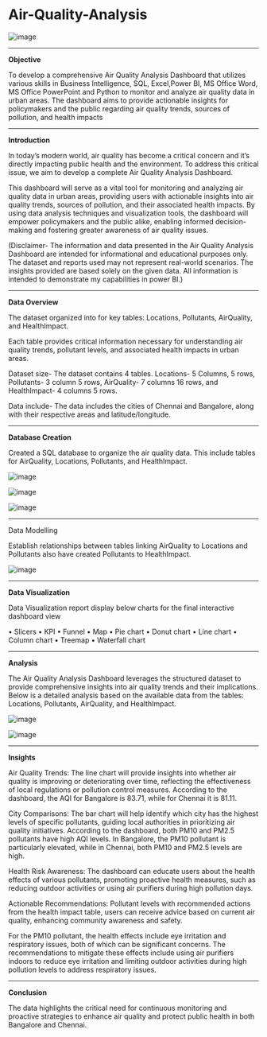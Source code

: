 # Air-Quality-Analysis


![image](https://github.com/user-attachments/assets/8baa736e-6c3c-4245-b758-3f3c230e3a8f)

---

**Objective**

To develop a comprehensive Air Quality Analysis Dashboard that utilizes various skills in Business Intelligence, SQL, Excel,Power BI, MS Office Word, MS Office PowerPoint and Python to monitor and analyze air quality data in urban areas. The dashboard aims to provide actionable insights for policymakers and the public regarding air quality trends, sources of pollution, and health impacts

---

**Introduction**

In today’s modern world, air quality has become a critical concern and it’s directly impacting public health and the environment. To address this critical issue, we aim to develop a complete Air Quality Analysis Dashboard. 

This dashboard will serve as a vital tool for monitoring and analyzing air quality data in urban areas, providing users with actionable insights into air quality trends, sources of pollution, and their associated health impacts. By using data analysis techniques and visualization tools, the dashboard will empower policymakers and the public alike, enabling informed decision-making and fostering greater awareness of air quality issues.

(Disclaimer- The information and data presented in the Air Quality Analysis Dashboard are intended for informational and educational purposes only. The dataset and reports used may not represent real-world scenarios. The insights provided are based solely on the given data. All information is intended to demonstrate my capabilities in power BI.)

---
**Data Overview**

The dataset organized into for key tables: Locations, Pollutants, AirQuality, and HealthImpact.

Each table provides critical information necessary for understanding air quality trends, pollutant levels, and associated health impacts in urban areas.

Dataset size- The dataset contains 4 tables. Locations- 5 Columns, 5 rows, Pollutants- 3 column 5 rows, AirQuality- 7 columns 16 rows, and HealthImpact- 4 columns 5 rows.

Data include- The data includes the cities of Chennai and Bangalore, along with their respective areas and latitude/longitude.

---
**Database Creation**

Created a SQL database to organize the air quality data. This include tables for AirQuality, Locations, Pollutants, and HealthImpact.

![image](https://github.com/user-attachments/assets/84a9395e-bf63-490a-a731-6811669a436f)

![image](https://github.com/user-attachments/assets/113109ee-b8a9-4067-ac1f-74648bdf0efe)

![image](https://github.com/user-attachments/assets/4275c169-fad4-47a7-9a8f-049fda915a75)

---

Data Modelling 

Establish relationships between tables linking AirQuality to Locations and Pollutants also have created Pollutants to HealthImpact.

![image](https://github.com/user-attachments/assets/c57c523b-f53b-4022-9ac8-61f05dd60fe6)

---

**Data Visualization**

Data Visualization report display below charts for the final interactive dashboard view

•	Slicers
•	KPI
•	Funnel
•	Map
•	Pie chart
•	Donut chart
•	Line chart
•	Column chart
•	Treemap
•	Waterfall chart

---

**Analysis**

The Air Quality Analysis Dashboard leverages the structured dataset to provide comprehensive insights into air quality trends and their implications. Below is a detailed analysis based on the available data from the tables: Locations, Pollutants, AirQuality, and HealthImpact.


![image](https://github.com/user-attachments/assets/773b11c1-2f2e-4426-871d-dc78e248b253)

![image](https://github.com/user-attachments/assets/7d8032f8-d8d0-4cf2-8711-90f06ddf9f28)

---

**Insights**

Air Quality Trends: The line chart will provide insights into whether air quality is improving or deteriorating over time, reflecting the effectiveness of local regulations or pollution control measures. According to the dashboard, the AQI for Bangalore is 83.71, while for Chennai it is 81.11.

City Comparisons: The bar chart will help identify which city has the highest levels of specific pollutants, guiding local authorities in prioritizing air quality initiatives. According to the dashboard, both PM10 and PM2.5 pollutants have high AQI levels. In Bangalore, the PM10 pollutant is particularly elevated, while in Chennai, both PM10 and PM2.5 levels are high.

Health Risk Awareness: The dashboard can educate users about the health effects of various pollutants, promoting proactive health measures, such as reducing outdoor activities or using air purifiers during high pollution days.

Actionable Recommendations: Pollutant levels with recommended actions from the health impact table, users can receive advice based on current air quality, enhancing community awareness and safety. 

For the PM10 pollutant, the health effects include eye irritation and respiratory issues, both of which can be significant concerns. The recommendations to mitigate these effects include using air purifiers indoors to reduce eye irritation and limiting outdoor activities during high pollution levels to address respiratory issues.

---

**Conclusion**

The data highlights the critical need for continuous monitoring and proactive strategies to enhance air quality and protect public health in both Bangalore and Chennai.
